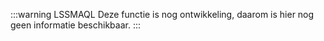 :::warning LSSMAQL
Deze functie is nog ontwikkeling, daarom is hier nog geen informatie beschikbaar.
:::
